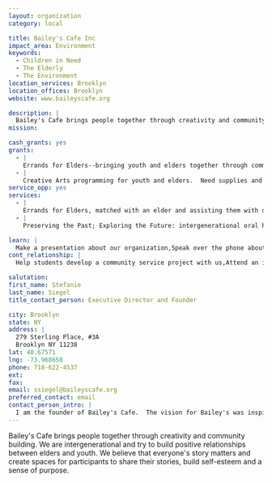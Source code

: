 ```yaml
---
layout: organization
category: local

title: Bailey's Cafe Inc
impact_area: Environment
keywords: 
  - Children in Need
  - The Elderly
  - The Environment
location_services: Brooklyn
location_offices: Brooklyn
website: www.baileyscafe.org

description: |
  Bailey's Cafe brings people together through creativity and community building.  We are intergenerational and try to build positive relationships between elders and youth.  We believe that everyone's story matters and create spaces for participants to share their stories, build self-esteem and a sense of purpose.
mission: 

cash_grants: yes
grants: 
  - |
    Errands for Elders--bringing youth and elders together through community service.  Money would be used for transportation for youth traveling to elders' homes to assist them with day-to-day chores, materials and refreshments for Mix & Mingles (events where elders and youth meet).  Dollar amounts vary; every little bit helps.
  - |
    Creative Arts programming for youth and elders.  Need supplies and refreshments such as markers, art pencils, paper, sissors, glue, etc. $20 to $35 per session depending on number of participants.
service_opp: yes
services: 
  - |
    Errands for Elders, matched with an elder and assisting them with day-to-day chores, like grocery shopping, laundry, reading mail, light cleaning, etc. And/or just being good company.
  - |
    Preserving the Past; Exploring the Future: intergenerational oral history project.  Opportunity for youth interested in oral history/video making to collect stories of elders

learn: |
  Make a presentation about our organization,Speak over the phone about our work
cont_relationship: |
  Help students develop a community service project with us,Attend an in-school Check Award Assembly if we receive a grant,Help students tell local newspapers and media about their grant and/or project with us,Educate the school by leading a workshop

salutation: 
first_name: Stefanie
last_name: Siegel
title_contact_person: Executive Director and Founder

city: Brooklyn
state: NY
address: |
  279 Sterling Place, #3A  
  Brooklyn NY 11238
lat: 40.67571
lng: -73.968658
phone: 718-622-4537
ext: 
fax: 
email: ssiegel@baileyscafe.org
preferred_contact: email
contact_person_intro: |
  I am the founder of Bailey's Cafe.  The vision for Bailey's was inspired by the novel of the same name and my experiences teaching high school for 25 years.  We believe positive reciprocal relationships are key to building healthier, more peaceful communities. We believe intergenerational is better for everyone and that everyone's story matters.  We believe that the environment is to be nurtured and respected and we try to practice non violence in our speech and actions.  We use the arts and service to gather people together and to make a better place.
---
```

Bailey's Cafe brings people together through creativity and community building.  We are intergenerational and try to build positive relationships between elders and youth.  We believe that everyone's story matters and create spaces for participants to share their stories, build self-esteem and a sense of purpose.